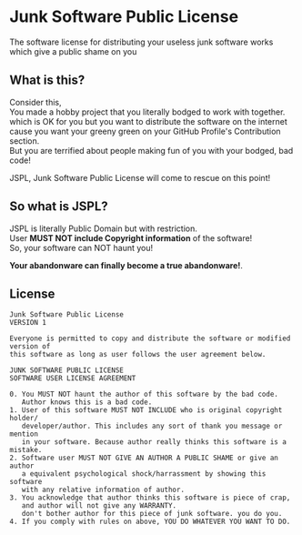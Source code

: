 # Junk Software Public License
The software license for distributing your useless junk software works which give a public shame on you

## What is this?
Consider this,  
You made a hobby project that you literally bodged to work with together.  
which is OK for you but you want to distribute the software on the internet cause you want your greeny green on your GitHub Profile's Contribution section.  
But you are terrified about people making fun of you with your bodged, bad code!  
  
JSPL, Junk Software Public License will come to rescue on this point!

## So what is JSPL?
JSPL is literally Public Domain but with restriction.  
User **MUST NOT include Copyright information** of the software!  
So, your software can NOT haunt you!  
  
**Your abandonware can finally become a true abandonware!**. 

## License
```
Junk Software Public License
VERSION 1

Everyone is permitted to copy and distribute the software or modified version of
this software as long as user follows the user agreement below.

JUNK SOFTWARE PUBLIC LICENSE
SOFTWARE USER LICENSE AGREEMENT

0. You MUST NOT haunt the author of this software by the bad code.
   Author knows this is a bad code.
1. User of this software MUST NOT INCLUDE who is original copyright holder/
   developer/author. This includes any sort of thank you message or mention 
   in your software. Because author really thinks this software is a mistake.
2. Software user MUST NOT GIVE AN AUTHOR A PUBLIC SHAME or give an author
   a equivalent psychological shock/harrassment by showing this software 
   with any relative information of author. 
3. You acknowledge that author thinks this software is piece of crap,
   and author will not give any WARRANTY.
   don't bother author for this piece of junk software. you do you.
4. If you comply with rules on above, YOU DO WHATEVER YOU WANT TO DO.
```

